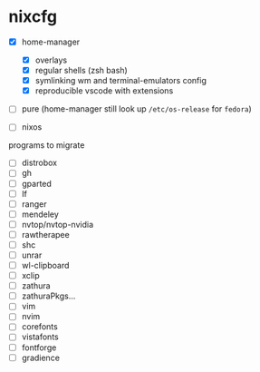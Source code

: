 # nixcfg

- [x] home-manager
  - [x] overlays
  - [x] regular shells (zsh bash)
  - [x] symlinking wm and terminal-emulators config
  - [x] reproducible vscode with extensions
- [ ] pure (home-manager still look up `/etc/os-release` for `fedora`)
- [ ] nixos


programs to migrate

- [ ] distrobox
- [ ] gh
- [ ] gparted
- [ ] lf
- [ ] ranger
- [ ] mendeley
- [ ] nvtop/nvtop-nvidia
- [ ] rawtherapee
- [ ] shc
- [ ] unrar
- [ ] wl-clipboard
- [ ] xclip
- [ ] zathura
- [ ] zathuraPkgs...
- [ ] vim
- [ ] nvim
- [ ] corefonts
- [ ] vistafonts
- [ ] fontforge
- [ ] gradience
